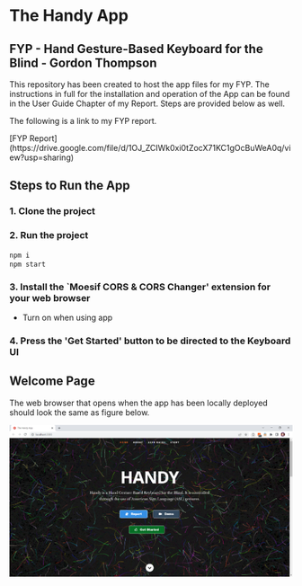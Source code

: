 
<h1>The Handy App</h1>


<h2>FYP - Hand Gesture-Based Keyboard for the Blind - Gordon Thompson</h2>


<p>This repository has been created to host the app files for my FYP. The instructions in full for the installation and operation of the App can be found in the User Guide Chapter of my Report. Steps are provided below as well.</p>

<p>The following is a link to my FYP report.</p>
[FYP Report](https://drive.google.com/file/d/1OJ_ZCIWk0xi0tZocX71KC1gOcBuWeA0q/view?usp=sharing)

## Steps to Run the App
### 1. Clone the project

### 2. Run the project
```shell
npm i
npm start
```

### 3. Install the `Moesif CORS \& CORS Changer' extension for your web browser
  - Turn on when using app

### 4. Press the 'Get Started' button to be directed to the Keyboard UI

## Welcome Page
The web browser that opens when the app has been locally deployed should look the same as figure below.

![img](https://github.com/gat18/The-Handy-App/blob/master/public/images/dispersedland.PNG?raw=true)
